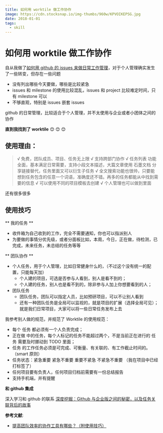 ```yaml
---
title: 如何用 worktile 做工作协作
image: https://cdn.stocksnap.io/img-thumbs/960w/KPVOIKEPSG.jpg
date: 2018-01-01
tags:
  - skill
---
```


# 如何用 worktile 做工作协作

自从我做了[如何用 github 的 issues 来做日常工作管理](https://github.com/xxholly32/Blog/issues/13)，对于个人管理确实发生了一些转变，但存在一些问题

- 没有列出哪些今天要做，哪些是比较紧急
- issues 和 milestone 的使用比较混乱，issues 和 project 比较难定时间，只有 milestone 可以
- 不够直观，特别是 issues 嵌套 issues

github 的日常管理，比较适合于个人管理，并不太使用与企业或者小团体之间的协作

**直到我找到了 worktile** :blush: :blush: :blush:

## 使用理由：

> √ 免费，团队成员、项目、任务无上限
> √ 支持跨部门协作
> √ 任务列表 功能全面，基本满足日常需要，支持小段文本描述，大篇文章使用 石墨文档 分享链接替代，任务里面又可以衍生子任务
> √ 全文搜索功能也很帅，只要能想到任务包含的任意一个词语，准确度还不错。再多的任务都能从中找到需要的信息
> √ 可以使用不同的项目模板去创建
> √ 个人管理也可以做到里面

还有很多很多

## 使用技巧

** 我的任务 **

- 收件箱为自己收到的工作，完全不需要通知，你也可以指派别人
- 为要做的事情分优先级，或者分面板比如，本周，今日，正在做，待检测，已完成，未来任务，未总结的任务等等

** 团队协作 **

- 个人任务，用于个人管理，比如日常健身什么的，（不过这个没有统一的配置，只能每天加）
  - 个人建的项目，可选是否参与人看到，别人是看不到的；
  - 个人建的任务，别人也是看不到的，除非参与人加上你想要看到的人；
- 团队任务
  - 团队任务，团队可以指定人员，比如预研项目，可以不让别人看到
  - 还有一种团队任务是全局可以监视的，就是项目的扩展（选择全局可见）；就是我们日常项目，大家可以将一些日常任务发布上去

我参考别人做的规范，并规范了 Worktile 的使用规范：

- 每个 任务 都必须有一个人负责完成；
- 正在做 中的任务，每个人标记的任务不能超过两个，不是当前正在进行的 任务 需要及时挪动到 TODO 里面；
- 任务 的工作任务必须是可完成、可衡量、有关联的、有工作截止时间的。（smart 原则）
- 任务状态：紧急重要 紧急不重要 重要不紧急 不紧急不重要 （我在项目中已经打标签了）
- 任何项目要有负责人，任何项目归档前需要有一份总结报告
- 支持手机端，并有提醒

**和 github 集成**

深入学习和 github 的联系 [深度挖掘：Github 与企业版之间的秘密，以及任务关联背后的故事](https://worktile.com/blog/skills/association-with-Github)

**参考文献**:

- [提高团队效率的协作工具有哪些？（附使用技巧）](https://zhuanlan.zhihu.com/p/22291172)
